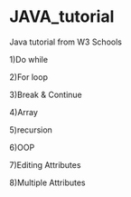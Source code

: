 # JAVA_tutorial
Java tutorial from W3 Schools

1)Do while

2)For loop

3)Break & Continue

4)Array

5)recursion

6)OOP

7)Editing Attributes

8)Multiple Attributes
